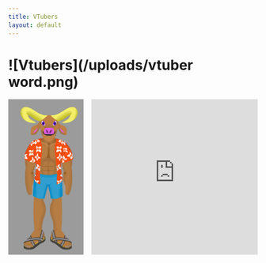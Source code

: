 ```yaml
---
title: VTubers
layout: default
---
```


# ![Vtubers](/uploads/vtuber word.png)

<div style="display: flex">
  <img style="height: 315px; padding-right: 16px;" alt="Thompson vtuber" src="images/vtuber-thompson.png">
  <iframe width="560" height="315" src="https://www.youtube.com/embed/MCEsn94BYOM?si=jGtaz3nkgHXn9X8A" title="YouTube video player" frameborder="0" allow="accelerometer; autoplay; clipboard-write; encrypted-media; gyroscope; picture-in-picture; web-share" referrerpolicy="strict-origin-when-cross-origin" allowfullscreen></iframe>
</div>

